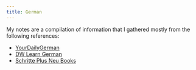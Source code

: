 ```yaml
---
title: German
---
```


My notes are a compilation of information that I gathered mostly from the following references:
* [YourDailyGerman](https://yourdailygerman.com/)
* [DW Learn German](https://learngerman.dw.com/de/grammar)
* [Schritte Plus Neu Books](https://shop.hueber.de/de/suche?hueber_search%5Bquery%5D=schritte+plus+neu+Kursbuch+und+Arbeitsbuch)
